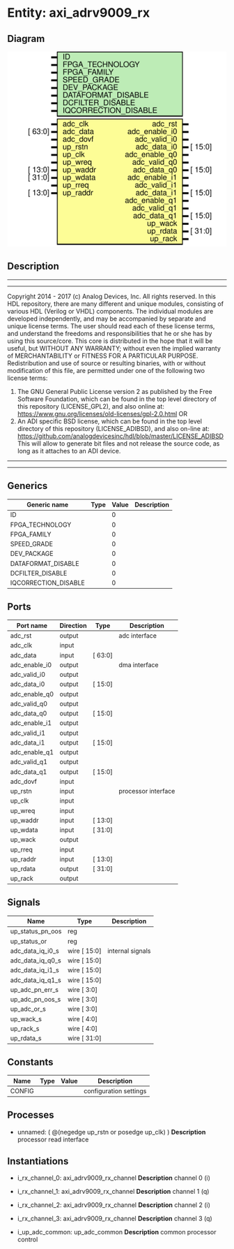 # Entity: axi_adrv9009_rx

## Diagram

![Diagram](axi_adrv9009_rx.svg "Diagram")
## Description

***************************************************************************
 ***************************************************************************
 Copyright 2014 - 2017 (c) Analog Devices, Inc. All rights reserved.
 In this HDL repository, there are many different and unique modules, consisting
 of various HDL (Verilog or VHDL) components. The individual modules are
 developed independently, and may be accompanied by separate and unique license
 terms.
 The user should read each of these license terms, and understand the
 freedoms and responsibilities that he or she has by using this source/core.
 This core is distributed in the hope that it will be useful, but WITHOUT ANY
 WARRANTY; without even the implied warranty of MERCHANTABILITY or FITNESS FOR
 A PARTICULAR PURPOSE.
 Redistribution and use of source or resulting binaries, with or without modification
 of this file, are permitted under one of the following two license terms:
   1. The GNU General Public License version 2 as published by the
      Free Software Foundation, which can be found in the top level directory
      of this repository (LICENSE_GPL2), and also online at:
      <https://www.gnu.org/licenses/old-licenses/gpl-2.0.html>
 OR
   2. An ADI specific BSD license, which can be found in the top level directory
      of this repository (LICENSE_ADIBSD), and also on-line at:
      https://github.com/analogdevicesinc/hdl/blob/master/LICENSE_ADIBSD
      This will allow to generate bit files and not release the source code,
      as long as it attaches to an ADI device.
 ***************************************************************************
 ***************************************************************************
 
## Generics

| Generic name         | Type | Value | Description |
| -------------------- | ---- | ----- | ----------- |
| ID                   |      | 0     |             |
| FPGA_TECHNOLOGY      |      | 0     |             |
| FPGA_FAMILY          |      | 0     |             |
| SPEED_GRADE          |      | 0     |             |
| DEV_PACKAGE          |      | 0     |             |
| DATAFORMAT_DISABLE   |      | 0     |             |
| DCFILTER_DISABLE     |      | 0     |             |
| IQCORRECTION_DISABLE |      | 0     |             |
## Ports

| Port name     | Direction | Type    | Description         |
| ------------- | --------- | ------- | ------------------- |
| adc_rst       | output    |         | adc interface       |
| adc_clk       | input     |         |                     |
| adc_data      | input     | [ 63:0] |                     |
| adc_enable_i0 | output    |         | dma interface       |
| adc_valid_i0  | output    |         |                     |
| adc_data_i0   | output    | [ 15:0] |                     |
| adc_enable_q0 | output    |         |                     |
| adc_valid_q0  | output    |         |                     |
| adc_data_q0   | output    | [ 15:0] |                     |
| adc_enable_i1 | output    |         |                     |
| adc_valid_i1  | output    |         |                     |
| adc_data_i1   | output    | [ 15:0] |                     |
| adc_enable_q1 | output    |         |                     |
| adc_valid_q1  | output    |         |                     |
| adc_data_q1   | output    | [ 15:0] |                     |
| adc_dovf      | input     |         |                     |
| up_rstn       | input     |         | processor interface |
| up_clk        | input     |         |                     |
| up_wreq       | input     |         |                     |
| up_waddr      | input     | [ 13:0] |                     |
| up_wdata      | input     | [ 31:0] |                     |
| up_wack       | output    |         |                     |
| up_rreq       | input     |         |                     |
| up_raddr      | input     | [ 13:0] |                     |
| up_rdata      | output    | [ 31:0] |                     |
| up_rack       | output    |         |                     |
## Signals

| Name             | Type         | Description       |
| ---------------- | ------------ | ----------------- |
| up_status_pn_oos | reg          |                   |
| up_status_or     | reg          |                   |
| adc_data_iq_i0_s | wire [ 15:0] | internal signals  |
| adc_data_iq_q0_s | wire [ 15:0] |                   |
| adc_data_iq_i1_s | wire [ 15:0] |                   |
| adc_data_iq_q1_s | wire [ 15:0] |                   |
| up_adc_pn_err_s  | wire [  3:0] |                   |
| up_adc_pn_oos_s  | wire [  3:0] |                   |
| up_adc_or_s      | wire [  3:0] |                   |
| up_wack_s        | wire [  4:0] |                   |
| up_rack_s        | wire [  4:0] |                   |
| up_rdata_s       | wire [ 31:0] |                   |
## Constants

| Name   | Type | Value | Description             |
| ------ | ---- | ----- | ----------------------- |
| CONFIG |      |       | configuration settings  |
## Processes
- unnamed: ( @(negedge up_rstn or posedge up_clk) )
**Description**
processor read interface

## Instantiations

- i_rx_channel_0: axi_adrv9009_rx_channel
**Description**
channel 0 (i)

- i_rx_channel_1: axi_adrv9009_rx_channel
**Description**
channel 1 (q)

- i_rx_channel_2: axi_adrv9009_rx_channel
**Description**
channel 2 (i)

- i_rx_channel_3: axi_adrv9009_rx_channel
**Description**
channel 3 (q)

- i_up_adc_common: up_adc_common
**Description**
common processor control

